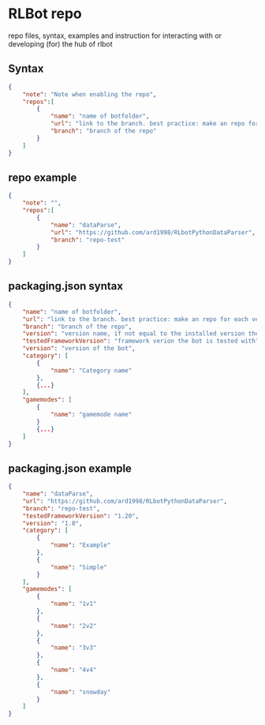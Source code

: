 # RLBot repo

repo files, syntax, examples and instruction for interacting with or developing (for) the hub of rlbot 

## Syntax
```json
{
	"note": "Note when enabling the repo",
	"repos":[
		{
			"name": "name of botfolder",
			"url": "link to the branch. best practice: make an repo for each version",
			"branch": "branch of the repo"
		}
	]
}
```

## repo example
```json
{
	"note": "",
	"repos":[
		{
			"name": "dataParse",
			"url": "https://github.com/ard1998/RLbotPythonDataParser",
			"branch": "repo-test"
		}
	]
}
```

## packaging.json syntax
```json
{
	"name": "name of botfolder",
	"url": "link to the branch. best practice: make an repo for each version",
	"branch": "branch of the repo",
	"version": "version name, if not equal to the installed version the hub shows an update is available",
	"testedFrameworkVersion": "framework verion the bot is tested with",
	"version": "version of the bot",
	"category": [
		{
			"name": "Category name"
		},
		{...}
	],
	"gamemodes": [
		{
			"name": "gamemode name"
		}
		{...}
	] 
}
```


## packaging.json example
```json
{
	"name": "dataParse",
	"url": "https://github.com/ard1998/RLbotPythonDataParser",
	"branch": "repo-test",
	"testedFrameworkVersion": "1.20",
	"version": "1.0",
	"category": [
		{
			"name": "Example"
		},
		{
			"name": "Simple"
		}
	],
	"gamemodes": [
		{
			"name": "1v1"
		},
		{
			"name": "2v2"
		},
		{
			"name": "3v3"
		},
		{
			"name": "4v4"
		},
		{
			"name": "snowday"
		}
	] 
}
```
